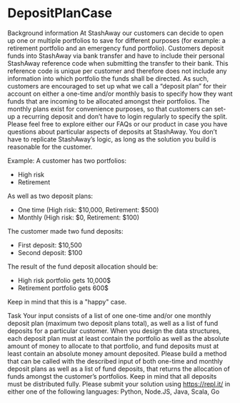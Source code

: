 # DepositPlanCase
Background information
At StashAway our customers can decide to open up one or multiple portfolios to save for
different purposes (for example: a retirement portfolio and an emergency fund portfolio).
Customers deposit funds into StashAway via bank transfer and have to include their
personal StashAway reference code when submitting the transfer to their bank. This
reference code is unique per customer and therefore does not include any information into
which portfolio the funds shall be directed. As such, customers are encouraged to set up
what we call a “deposit plan” for their account on either a one-time and/or monthly basis to
specify how they want funds that are incoming to be allocated amongst their portfolios. The
monthly plans exist for convenience purposes, so that customers can set-up a recurring
deposit and don’t have to login regularly to specify the split.
Please feel free to explore either our FAQs or our product in case you have questions about
particular aspects of deposits at StashAway. You don’t have to replicate StashAway’s logic,
as long as the solution you build is reasonable for the customer.

Example: A customer has two portfolios:
- High risk
- Retirement

As well as two deposit plans:
- One time (High risk: $10,000, Retirement: $500)
- Monthly (High risk: $0, Retirement: $100)

The customer made two fund deposits:
- First deposit: $10,500
- Second deposit: $100

The result of the fund deposit allocation should be:
- High risk portfolio gets 10,000$
- Retirement portfolio gets 600$

Keep in mind that this is a "happy" case.

Task
Your input consists of a list of one one-time and/or one monthly deposit plan (maximum two
deposit plans total), as well as a list of fund deposits for a particular customer. When you
design the data structures, each deposit plan must at least contain the portfolio as well as
the absolute amount of money to allocate to that portfolio, and fund deposits must at least
contain an absolute money amount deposited. Please build a method that can be called
with the described input of both one-time and monthly deposit plans as well as a list of fund
deposits, that returns the allocation of funds amongst the customer’s portfolios. Keep in
mind that all deposits must be distributed fully.
Please submit your solution using https://repl.it/ in either one of the following languages:
Python, Node.JS, Java, Scala, Go
